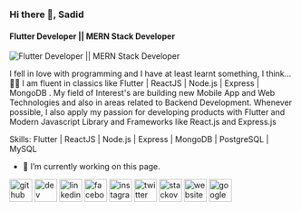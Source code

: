 ### Hi there 👋, Sadid
#### Flutter Developer || MERN Stack Developer
![Flutter Developer || MERN Stack Developer]([https://scontent.fdac13-1.fna.fbcdn.net/v/t39.30808-6/325168480_1626127481179461_4222550569909559862_n.jpg?stp=dst-jpg_p180x540&_nc_cat=107&ccb=1-7&_nc_sid=e3f864&_nc_eui2=AeEjMRhuenoLCJno_4IxyhwPJbTmKuu1BaIltOYq67UFol0KXETDBdL0l6c3Oi_3Dk0&_nc_ohc=cFYhNGlgMqAAX9jmERG&_nc_ht=scontent.fdac13-1.fna&oh=00_AfChmBo4yyOjqOtUIaMAiFTjNbFy82tgb70s7XZGVfdplw&oe=64B9124E](https://github.com/sadid369/sadid369/blob/main/1911704_10205367537520818_6443965536823610731_n.png))

I fell in love with programming and I have at least learnt something, I think… 🤷‍♂️ I am fluent in classics like Flutter | ReactJS | Node.js | Express | MongoDB . My field of Interest's are building new Mobile App and Web Technologies and also in areas related to Backend Development. Whenever possible, I also apply my passion for developing products with Flutter and Modern Javascript Library and Frameworks like React.js and Express.js

Skills:  Flutter | ReactJS | Node.js | Express | MongoDB | PostgreSQL | MySQL

- 🔭 I’m currently working on this page. 


[<img src='https://cdn.jsdelivr.net/npm/simple-icons@3.0.1/icons/github.svg' alt='github' height='40'>](https://github.com/https://github.com/sadid369)  [<img src='https://cdn.jsdelivr.net/npm/simple-icons@3.0.1/icons/dev-dot-to.svg' alt='dev' height='40'>](https://dev.to/https://dev.to/sadid369)  [<img src='https://cdn.jsdelivr.net/npm/simple-icons@3.0.1/icons/linkedin.svg' alt='linkedin' height='40'>](https://www.linkedin.com/in/https://www.linkedin.com/in/sadid369//)  [<img src='https://cdn.jsdelivr.net/npm/simple-icons@3.0.1/icons/facebook.svg' alt='facebook' height='40'>](https://www.facebook.com/https://www.facebook.com/muhtasimsadid10/)  [<img src='https://cdn.jsdelivr.net/npm/simple-icons@3.0.1/icons/instagram.svg' alt='instagram' height='40'>](https://www.instagram.com/https://www.instagram.com/sadid_369//)  [<img src='https://cdn.jsdelivr.net/npm/simple-icons@3.0.1/icons/twitter.svg' alt='twitter' height='40'>](https://twitter.com/https://twitter.com/sadid_369)  [<img src='https://cdn.jsdelivr.net/npm/simple-icons@3.0.1/icons/stackoverflow.svg' alt='stackoverflow' height='40'>](https://stackoverflow.com/users/https://stackoverflow.com/users/17400099/sadid369)  [<img src='https://cdn.jsdelivr.net/npm/simple-icons@3.0.1/icons/icloud.svg' alt='website' height='40'>](https://sadid.dev/)  [<img src='https://cdn.jsdelivr.net/npm/simple-icons@3.0.1/icons/googleplay.svg' alt='googleplay' height='40'>](https://play.google.com/store/apps/dev?id=7918144124933903641)  

